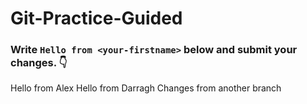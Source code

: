 # Git-Practice-Guided

### Write `Hello from <your-firstname>` below and submit your changes. 👇

Hello from Alex
Hello from Darragh
Changes from another branch